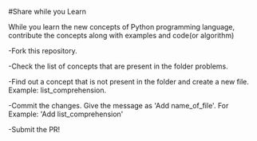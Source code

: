 #Share while you Learn


While you learn the new concepts of Python programming language, contribute the concepts along with examples and code(or algorithm)


-Fork this repository.

-Check the list of concepts that are present in the folder problems.

-Find out a concept that is not present in the folder and create a new file. Example: list_comprehension. 

-Commit the changes. Give the message as 'Add name_of_file'. For Example: 'Add list_comprehension'

-Submit the PR!
